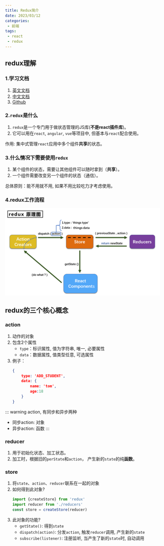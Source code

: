 ```yaml
---
title: Redux简介
date: 2023/03/12
categories:
 - 前端
tags:
 - react
 - redux
---
```


##  redux理解
### 1.学习文档
1. [英文文档](https://redux.js.org/)
2. [中文文档](http://www.redux.org.cn/)
3. [Github](https://github.com/reactjs/redux)
### 2.`redux`是什么
1.	`redux`是一个专门用于做状态管理的JS库(**不是react插件库**)。
2.	它可以用在`react`, `angular`, `vue`等项目中, 但基本与`react`配合使用。

作用: 集中式管理`react`应用中多个组件**共享**的状态。
### 3.什么情况下需要使用`redux`

1.	某个组件的状态，需要让其他组件可以随时拿到（**共享**）。
2.	一个组件需要改变另一个组件的状态（通信）。

总体原则：能不用就不用, 如果不用比较吃力才考虑使用。
### 4.redux工作流程

<img src="./imgs/redux原理图.png"/>

## redux的三个核心概念

### action
1.	动作的对象
2.	包含2个属性
    - `type`：标识属性, 值为字符串, 唯一, 必要属性
    - `data`：数据属性, 值类型任意, 可选属性
3.	例子：
    ```json
    { 
        type: 'ADD_STUDENT',
        data: {
            name: 'tom',
            age:18
        } 
    }
    ```
::: warning
action, 有同步和异步两种
- 同步action: 对象
- 异步action: 函数
:::

### reducer
1.	用于初始化状态、加工状态。
2.	加工时，根据旧的`perState`和`action`， 产生新的`state`的纯**函数**。
### store
1.	将`state`、`action`、`reducer`联系在一起的对象
2.	如何得到此对象?
    ```js
    import {createStore} from 'redux'
    import reducer from './reducers'
    const store = createStore(reducer)
    ```
3.	此对象的功能?
    - `getState()`: 得到`state`
    - `dispatch(action)`: 分发`action`, 触发`reducer`调用, 产生新的`state`
    - `subscribe(listener)`: 注册监听, 当产生了新的`state`时, 自动调用